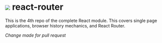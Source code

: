 # ![](https://ga-dash.s3.amazonaws.com/production/assets/logo-9f88ae6c9c3871690e33280fcf557f33.png) react-router

This is the 4th repo of the complete React module.  This covers single page applications, browser history mechanics, and React Router.

*Change made for pull request*
